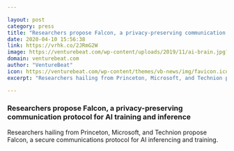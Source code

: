 ```yaml
---

layout: post
category: press
title: "Researchers propose Falcon, a privacy-preserving communication protocol for AI training and inference"
date: 2020-04-10 15:56:38
link: https://vrhk.co/2JRmG2W
image: https://venturebeat.com/wp-content/uploads/2019/11/ai-brain.jpg?w=1200&strip=all
domain: venturebeat.com
author: "VentureBeat"
icon: https://venturebeat.com/wp-content/themes/vb-news/img/favicon.ico
excerpt: "Researchers hailing from Princeton, Microsoft, and Technion propose Falcon, a secure communications protocol for AI inferencing and training."

---
```


### Researchers propose Falcon, a privacy-preserving communication protocol for AI training and inference

Researchers hailing from Princeton, Microsoft, and Technion propose Falcon, a secure communications protocol for AI inferencing and training.